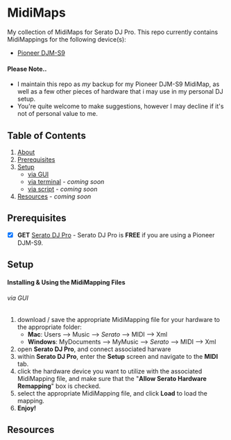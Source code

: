 # MidiMaps<a name="About"></a>

My collection of MidiMaps for Serato DJ Pro.  This repo currently contains MidiMappings for the following device(s):
* [Pioneer DJM-S9](PioneerDJM-S9.md)

#### Please Note..

* I maintain this repo as *my* backup for my Pioneer DJM-S9 MidiMap, as well as a few other pieces of hardware that i may use in my personal DJ setup.
* You're quite welcome to make suggestions, however I may decline if it's not of personal value to me.

## Table of Contents

  1. [About](#About)
  2. [Prerequisites](#Prerequisites)
  3. [Setup](#Setup)
      * [via GUI](#viaGUI)
      * [via terminal](#viaterminal) - *coming soon*
      * [via script](#viascript) - *coming soon*
  4. [Resources](#Resources) - *coming soon*

## Prerequisites<a name="Prerequisites"></a>

- [x] **GET** [Serato DJ Pro](https://serato.com/dj/pro) - Serato DJ Pro is **FREE** if you are using a Pioneer DJM-S9.

## Setup<a name="Setup"></a>
#### Installing & Using the MidiMapping Files

###### via GUI<a name="viaGUI">
  1. download / save the appropriate MidiMapping file for your hardware to the appropriate folder:
      - **Mac**: Users --> Music --> _Serato_ --> MIDI --> Xml
      - **Windows**: MyDocuments --> MyMusic --> _Serato_ --> MIDI --> Xml
  2. open **Serato DJ Pro**, and connect associated harware
  3. within **Serato DJ Pro**, enter the **Setup** screen and navigate to the **MIDI** tab.
  4. click the hardware device you want to utilize with the associated MidiMapping file, and make sure that the "**Allow Serato Hardware Remapping**" box is checked.
  5. select the appropriate MidiMapping file, and click **Load** to load the mapping.
  6. **Enjoy!**

  ## Resources<a name="Resources"></a>
